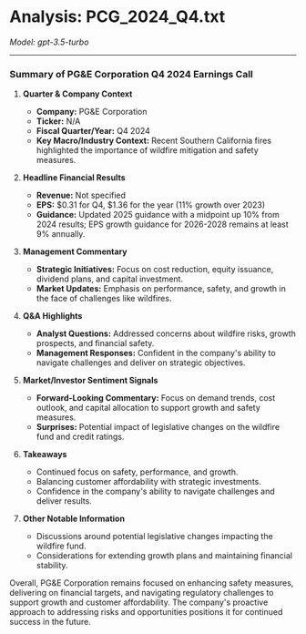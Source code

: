 # Analysis: PCG_2024_Q4.txt

*Model: gpt-3.5-turbo*

---

### Summary of PG&E Corporation Q4 2024 Earnings Call

1. **Quarter & Company Context**
   - **Company:** PG&E Corporation
   - **Ticker:** N/A
   - **Fiscal Quarter/Year:** Q4 2024
   - **Key Macro/Industry Context:** Recent Southern California fires highlighted the importance of wildfire mitigation and safety measures.

2. **Headline Financial Results**
   - **Revenue:** Not specified
   - **EPS:** $0.31 for Q4, $1.36 for the year (11% growth over 2023)
   - **Guidance:** Updated 2025 guidance with a midpoint up 10% from 2024 results; EPS growth guidance for 2026-2028 remains at least 9% annually.

3. **Management Commentary**
   - **Strategic Initiatives:** Focus on cost reduction, equity issuance, dividend plans, and capital investment.
   - **Market Updates:** Emphasis on performance, safety, and growth in the face of challenges like wildfires.

4. **Q&A Highlights**
   - **Analyst Questions:** Addressed concerns about wildfire risks, growth prospects, and financial safety.
   - **Management Responses:** Confident in the company's ability to navigate challenges and deliver on strategic objectives.

5. **Market/Investor Sentiment Signals**
   - **Forward-Looking Commentary:** Focus on demand trends, cost outlook, and capital allocation to support growth and safety measures.
   - **Surprises:** Potential impact of legislative changes on the wildfire fund and credit ratings.

6. **Takeaways**
   - Continued focus on safety, performance, and growth.
   - Balancing customer affordability with strategic investments.
   - Confidence in the company's ability to navigate challenges and deliver results.

7. **Other Notable Information**
   - Discussions around potential legislative changes impacting the wildfire fund.
   - Considerations for extending growth plans and maintaining financial stability.

Overall, PG&E Corporation remains focused on enhancing safety measures, delivering on financial targets, and navigating regulatory challenges to support growth and customer affordability. The company's proactive approach to addressing risks and opportunities positions it for continued success in the future.